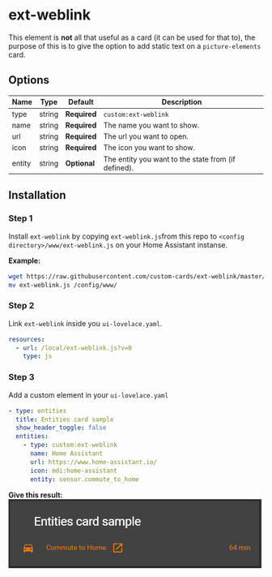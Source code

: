 # ext-weblink

This element is **not** all that useful as a card (it can be used for that to), the purpose of this is to give the option to add static text on a `picture-elements` card.

## Options

| Name | Type | Default | Description
| ---- | ---- | ------- | -----------
| type | string | **Required** | `custom:ext-weblink`
| name | string | **Required** | The name you want to show.
| url | string | **Required** | The url you want to open.
| icon | string | **Required** | The icon you want to show.
| entity | string | **Optional** | The entity you want to the state from (if defined).

## Installation

### Step 1

Install `ext-weblink` by copying `ext-weblink.js`from this repo to `<config directory>/www/ext-weblink.js` on your Home Assistant instanse.

**Example:**

```bash
wget https://raw.githubusercontent.com/custom-cards/ext-weblink/master/ext-weblink.js
mv ext-weblink.js /config/www/
```

### Step 2

Link `ext-weblink` inside you `ui-lovelace.yaml`.

```yaml
resources:
  - url: /local/ext-weblink.js?v=0
    type: js
```

### Step 3

Add a custom element in your `ui-lovelace.yaml`

```yaml
- type: entities
  title: Entities card sample
  show_header_toggle: false
  entities:
    - type: custom:ext-weblink
      name: Home Assistant
      url: https://www.home-assistant.io/
      icon: mdi:home-assistant
      entity: sensor.commute_to_home
```

**Give this result:**\
![tracker-card](example.png)
